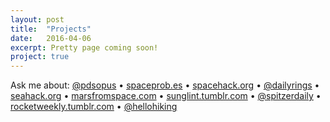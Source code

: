 ```yaml
---
layout: post
title:  "Projects"
date:   2016-04-06
excerpt: Pretty page coming soon!
project: true
---
```

Ask me about: <a href="http://twitter.com/pdsopus" target="_blank" rel="noopener noreferrer">@pdsopus</a> • <a href="http://spaceprob.es/" target="_blank" rel="noopener noreferrer">spaceprob.es</a> • <a href="https://spacehack.org/" target="_blank" rel="noopener noreferrer">spacehack.org</a> • <a href="https://twitter.com/dailyrings" target="_blank" rel="noopener noreferrer">@dailyrings</a> • <a href="https://seahack.org/" target="_blank" rel="noopener noreferrer">seahack.org</a> • <a href="http://www.marsfromspace.com/" target="_blank" rel="noopener noreferrer">marsfromspace.com</a> • <a href="http://sunglint.tumblr.com/" target="_blank" rel="noopener noreferrer">sunglint.tumblr.com</a> • <a href="http://twitter.com/spitzerdaily" target="_blank" rel="noopener noreferrer">@spitzerdaily</a> • <a href="http://rocketweekly.tumblr.com/" target="_blank" rel="noopener noreferrer">rocketweekly.tumblr.com</a> • <a href="http://twitter.com/hellohiking" target="_blank" rel="noopener noreferrer">@hellohiking</a>
